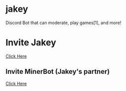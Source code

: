 # jakey
Discord Bot that can moderate, play games[1], and more!
# Invite Jakey
[Click Here](https://discord.com/api/oauth2/authorize?client_id=744692475788001342&permissions=2146958835&redirect_uri=https%3A%2F%2Fdiscord.com%2Foauth2%2Fauthorize%3Fclient_id%3D744)
## Invite MinerBot (Jakey's partner)
[Click Here](https://discord.com/oauth2/authorize?client_id=767055142544605194&scope=bot&permissions=1543892056)
